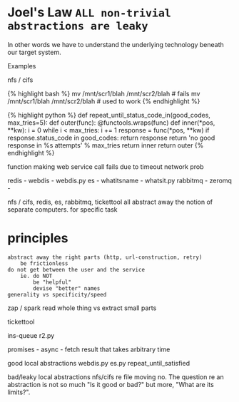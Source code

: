 Joel's Law `ALL non-trivial abstractions are leaky`
===================================================

In other words we have to understand the underlying technology beneath our target
system.


Examples

nfs / cifs

{% highlight bash %}
  mv /mnt/scr1/blah /mnt/scr2/blah # fails
  mv /mnt/scr1/blah /mnt/scr2/blah # used to work
{% endhighlight %}

{% highlight python %}
def repeat_until_status_code_in(good_codes, max_tries=5): 
    def outer(func):
        @functools.wraps(func)
        def inner(*pos, **kw):
            i = 0
            while i < max_tries:
                i += 1
                response = func(*pos, **kw)
                if response.status_code in good_codes:
                    return response
            return 'no good response in %s attempts' % max_tries
        return inner
    return outer
{% endhighlight %}


function making web service call
    fails due to
        timeout
        network prob


redis - webdis - webdis.py
es - whatitsname - whatsit.py
rabbitmq -
zeromq -

nfs / cifs, redis, es, rabbitmq, tickettool
    all abstract away the notion of separate computers.
        for specific task

# principles #
    abstract away the right parts (http, url-construction, retry)
        be frictionless
    do not get between the user and the service
        ie. do NOT
            be "helpful"
            devise "better" names
    generality vs specificity/speed


zap / spark
    read whole thing vs
    extract small parts

tickettool

ins-queue
    r2.py


promises - async - fetch result that takes arbitrary time


good local abstractions
    webdis.py
    es.py
    repeat_until_satisfied


bad/leaky local abstractions
    nfs/cifs  re file moving
    no.   The question re an abstraction is not so much "Is it good or bad?"
    but more,  "What are its limits?".






